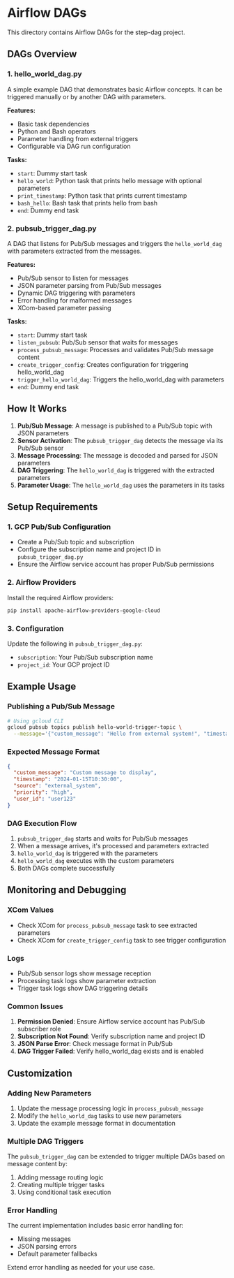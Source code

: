 # Airflow DAGs

This directory contains Airflow DAGs for the step-dag project.

## DAGs Overview

### 1. hello_world_dag.py
A simple example DAG that demonstrates basic Airflow concepts. It can be triggered manually or by another DAG with parameters.

**Features:**
- Basic task dependencies
- Python and Bash operators
- Parameter handling from external triggers
- Configurable via DAG run configuration

**Tasks:**
- `start`: Dummy start task
- `hello_world`: Python task that prints hello message with optional parameters
- `print_timestamp`: Python task that prints current timestamp
- `bash_hello`: Bash task that prints hello from bash
- `end`: Dummy end task

### 2. pubsub_trigger_dag.py
A DAG that listens for Pub/Sub messages and triggers the `hello_world_dag` with parameters extracted from the messages.

**Features:**
- Pub/Sub sensor to listen for messages
- JSON parameter parsing from Pub/Sub messages
- Dynamic DAG triggering with parameters
- Error handling for malformed messages
- XCom-based parameter passing

**Tasks:**
- `start`: Dummy start task
- `listen_pubsub`: Pub/Sub sensor that waits for messages
- `process_pubsub_message`: Processes and validates Pub/Sub message content
- `create_trigger_config`: Creates configuration for triggering hello_world_dag
- `trigger_hello_world_dag`: Triggers the hello_world_dag with parameters
- `end`: Dummy end task

## How It Works

1. **Pub/Sub Message**: A message is published to a Pub/Sub topic with JSON parameters
2. **Sensor Activation**: The `pubsub_trigger_dag` detects the message via its Pub/Sub sensor
3. **Message Processing**: The message is decoded and parsed for JSON parameters
4. **DAG Triggering**: The `hello_world_dag` is triggered with the extracted parameters
5. **Parameter Usage**: The `hello_world_dag` uses the parameters in its tasks

## Setup Requirements

### 1. GCP Pub/Sub Configuration
- Create a Pub/Sub topic and subscription
- Configure the subscription name and project ID in `pubsub_trigger_dag.py`
- Ensure the Airflow service account has proper Pub/Sub permissions

### 2. Airflow Providers
Install the required Airflow providers:
```bash
pip install apache-airflow-providers-google-cloud
```

### 3. Configuration
Update the following in `pubsub_trigger_dag.py`:
- `subscription`: Your Pub/Sub subscription name
- `project_id`: Your GCP project ID

## Example Usage

### Publishing a Pub/Sub Message
```bash
# Using gcloud CLI
gcloud pubsub topics publish hello-world-trigger-topic \
  --message='{"custom_message": "Hello from external system!", "timestamp": "2024-01-15T10:30:00", "source": "api_gateway"}'
```

### Expected Message Format
```json
{
  "custom_message": "Custom message to display",
  "timestamp": "2024-01-15T10:30:00",
  "source": "external_system",
  "priority": "high",
  "user_id": "user123"
}
```

### DAG Execution Flow
1. `pubsub_trigger_dag` starts and waits for Pub/Sub messages
2. When a message arrives, it's processed and parameters extracted
3. `hello_world_dag` is triggered with the parameters
4. `hello_world_dag` executes with the custom parameters
5. Both DAGs complete successfully

## Monitoring and Debugging

### XCom Values
- Check XCom for `process_pubsub_message` task to see extracted parameters
- Check XCom for `create_trigger_config` task to see trigger configuration

### Logs
- Pub/Sub sensor logs show message reception
- Processing task logs show parameter extraction
- Trigger task logs show DAG triggering details

### Common Issues
1. **Permission Denied**: Ensure Airflow service account has Pub/Sub subscriber role
2. **Subscription Not Found**: Verify subscription name and project ID
3. **JSON Parse Error**: Check message format in Pub/Sub
4. **DAG Trigger Failed**: Verify hello_world_dag exists and is enabled

## Customization

### Adding New Parameters
1. Update the message processing logic in `process_pubsub_message`
2. Modify the `hello_world_dag` tasks to use new parameters
3. Update the example message format in documentation

### Multiple DAG Triggers
The `pubsub_trigger_dag` can be extended to trigger multiple DAGs based on message content by:
1. Adding message routing logic
2. Creating multiple trigger tasks
3. Using conditional task execution

### Error Handling
The current implementation includes basic error handling for:
- Missing messages
- JSON parsing errors
- Default parameter fallbacks

Extend error handling as needed for your use case.
